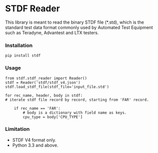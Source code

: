 # STDF Reader
This library is meant to read the binary STDF file (*.std), which is
the standard test data format commonly used by Automated Test Equipment
such as Teradyne, Advantest and LTX testers.

### Installation
    pip install stdf

### Usage
    from stdf.stdf_reader import Reader()
    stdf = Reader('stdf/stdf_v4.json')
    stdf.load_stdf_file(stdf_file='input_file.std')
    
    for rec_name, header, body in stdf:
    # iterate stdf file record by record, starting from 'FAR' record.
    
        if rec_name == 'FAR':
            # body is a dictionary with field name as keys.
            cpu_type = body['CPU_TYPE']
   
### Limitation
- STDF V4 format only.
- Python 3.3 and above.